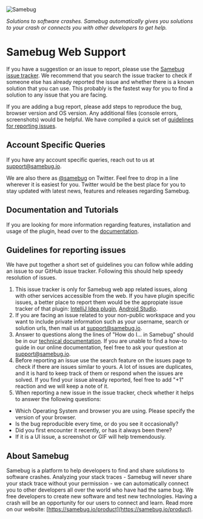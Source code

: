 ![Samebug](https://samebug.io/static/images/brand/svg/logo-light.svg)

_Solutions to software crashes. Samebug automatically gives you solutions to your crash or connects you with other developers to get help._

# Samebug Web Support

If you have a suggestion or an issue to report, please use the [Samebug issue tracker](https://github.com/samebug/samebug-support/issues).
We recommend that you search the issue tracker to check if someone else has already reported the issue and whether there is a known solution that you can use. This probably is the fastest way for you to find a solution to any issue that you are facing.

If you are adding a bug report, please add steps to reproduce the bug, browser version and OS version. Any additional files (console errors, screenshots) would be helpful. We have compiled a quick set of [guidelines for reporting issues](https://github.com/samebug/samebug-support#guidelines-for-reporting-issues).

## Account Specific Queries

If you have any account specific queries, reach out to us at [support@samebug.io](mailto:support@samebug.io).

We are also there as [@samebug](https://twitter.com/samebug) on Twitter. Feel free to drop in a line wherever it is easiest for you. Twitter would be the best place for you to stay updated with latest news, features and releases regarding Samebug.

## Documentation and Tutorials

If you are looking for more information regarding features, installation and usage of the plugin, head over to the [documentation](https://github.com/samebug/technical-documentation#samebug).

## Guidelines for reporting issues

We have put together a short set of guidelines you can follow while adding an issue to our GitHub issue tracker. Following this should help speedy resolution of issues.

1. This issue tracker is only for Samebug web app related issues, along with other services accessible from the web. If you have plugin specific issues, a better place to report them would be the appropiate issue tracker of that plugin: [IntelliJ Idea plugin](https://github.com/samebug/samebug-idea-plugin/issues), [Android Studio](https://github.com/samebug/samebug-idea-plugin/issues).
2. If you are facing an issue related to your non-public workspace and you want to include private information such as your username, search or solution urls, then mail us at [support@samebug.io](mailto:support@samebug.io).
3. Answer to questions along the lines of "How do I... in Samebug" should be in our [technical documentation](https://github.com/samebug/technical-documentation#samebug). If you are unable to find a how-to guide in our online documentation, feel free to ask your question at [support@samebug.io](mailto:support@samebug.io).
4. Before reporting an issue use the search feature on the issues page to check if there are issues similar to yours. A lot of issues are duplicates, and it is hard to keep track of them or respond when the issues are solved. If you find your issue already reported, feel free to add "+1" reaction and we will keep a note of it.
5. When reporting a new issue in the issue tracker, check whether it helps to answer the following questions:
 - Which Operating System and browser you are using. Please specify the version of your browser.
 - Is the bug reproducible every time, or do you see it occasionally?
 - Did you first encounter it recently, or has it always been there?
 - If it is a UI issue, a screenshot or GIF will help tremendously.

## About Samebug

Samebug is a platform to help developers to find and share solutions to software crashes. Analyzing your stack traces - Samebug will never share your stack trace without your permission - we can automatically connect you to other developers all over the world who have had the same bug. We free developers to create new software and test new technologies. Having a crash will be an opportunity for our users to connect and learn. Read more on our website: [https://samebug.io/product](https://samebug.io/product).
